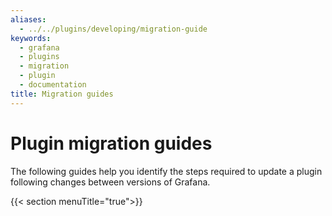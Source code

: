```yaml
---
aliases:
  - ../../plugins/developing/migration-guide
keywords:
  - grafana
  - plugins
  - migration
  - plugin
  - documentation
title: Migration guides
---
```


<script>
(function () {
  // Previously all the migration docs were on a single page, and the different sections could be linked using URL hashes.
  var anchorRedirects = {
    "migrate-a-plugin-from-angular-to-react": "./angular-react/",
    "from-version-62x-to-740": "./v6.x-v7.x#from-version-62x-to-740",
    "from-version-65x-to-730": "./v6.x-v7.x#from-version-65x-to-730",
    "from-version-6xx-to-700": "./v6.x-v7.x/",
    "migrate-to-data-frames": "./v6.x-v7.x/",
    "troubleshoot-plugin-migration": "./v6.x-v7.x/",
    "from-version-7xx-to-8xx": "./v7.x-v8.x/",
    "from-version-83x-to-84x": "./v8.3.x-8.4.x/",
    "from-version-8x-to-9x": "./v8.x-v9.x/",
    "from-version-91x-to-92x": "./v9.1.x-v9.2.x/",
    "from-version-93x-to-94x": "./v9.3.x-9.4.x/",
    "from-version-9x-to-10x": "./v9.x-v10.x/",
  };
  var hash = window.location.hash.substring(1);
  var redirectTo = anchorRedirects[hash];
  if (redirectTo) {
    window.location.replace(redirectTo);
  }
})();
</script>

# Plugin migration guides

The following guides help you identify the steps required to update a plugin following changes between versions of Grafana.

{{< section menuTitle="true">}}
